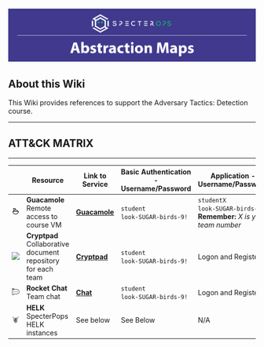 ![](/images/logo.png?pc=20)

## About this Wiki

This Wiki provides references to support the Adversary Tactics: Detection course. 

---
## ATT&CK MATRIX

---
|                             | Resource                                                             | Link to Service                                                        | Basic Authentication - Username/Password | Application - Username/Password
|-----------------------------|----------------------------------------------------------------------|------------------------------------------------------------------------|----------|-------
| ![](/images/guacamole.png)  | __Guacamole__   <br> Remote access to course VM                      | [<i class='fas fa-link'></i> __Guacamole__](https://guacamole.mr2004.adversarytactics.training/)    | `student` <br> `look-SUGAR-birds-9!` | `studentX` <br> `look-SUGAR-birds-9!` <br> __Remember:__  *X is your team number*  
| ![](/images/cryptpad.png)   | __Cryptpad__    <br> Collaborative document repository for each team | [<i class='fas fa-link'></i> __Cryptpad__](http://cryptpad.mr2004.adversarytactics.training/)        | `student` <br> `look-SUGAR-birds-9!` | Logon and Register | 
| ![](/images/rocketchat.png) | __Rocket Chat__ <br> Team chat                                       | [<i class='fas fa-link'></i> __Chat__](https://chat.mr2004.adversarytactics.training)           | `student` <br> `look-SUGAR-birds-9!` | Logon and Register
| ![](/images/helk.png)       | __HELK__        <br> SpecterPops HELK instances                      | See below                                                              | See Below | N/A
